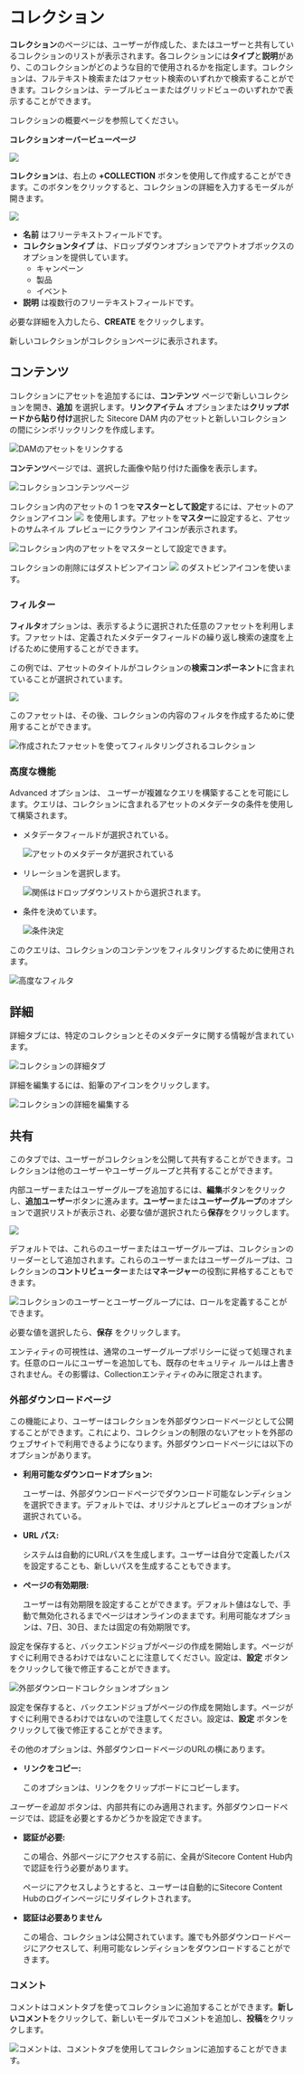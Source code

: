 # コレクション

**コレクション**のページには、ユーザーが作成した、またはユーザーと共有しているコレクションのリストが表示されます。各コレクションには**タイプ**と**説明**があり、このコレクションがどのような目的で使用されるかを指定します。コレクションは、フルテキスト検索またはファセット検索のいずれかで検索することができます。コレクションは、テーブルビューまたはグリッドビューのいずれかで表示することができます。

コレクションの概要ページを参照してください。

**コレクションオーバービューページ**

![](/images/user-documentation/_user-documentation_content-user-manual_about-m-content_definitions_3.2.1_68_Collections_Overview_page.png)

**コレクション**は、右上の **+COLLECTION** ボタンを使用して作成することができます。このボタンをクリックすると、コレクションの詳細を入力するモーダルが開きます。

![](/images/user-documentation/_user-documentation_content-user-manual_about-m-content_definitions_3.2.1_create_collection_modal.png)

* **名前** はフリーテキストフィールドです。
* **コレクションタイプ** は、ドロップダウンオプションでアウトオブボックスのオプションを提供しています。
    * キャンペーン
    * 製品
    * イベント
* **説明** は複数行のフリーテキストフィールドです。

必要な詳細を入力したら、**CREATE** をクリックします。

新しいコレクションがコレクションページに表示されます。

## コンテンツ

コレクションにアセットを追加するには、**コンテンツ** ページで新しいコレクションを開き、**追加** を選択します。**リンクアイテム** オプションまたは**クリップボードから貼り付け**選択した Sitecore DAM 内のアセットと新しいコレクションの間にシンボリックリンクを作成します。

![DAMのアセットをリンクする](/images/user-documentation/_user-documentation_content-user-manual_about-m-content_definitions_3.2.1_add_assets_options.gif)

**コンテンツ**ページでは、選択した画像や貼り付けた画像を表示します。

![コレクションコンテンツページ](/images/user-documentation/_user-documentation_content-user-manual_about-m-content_definitions_3.2.1_69_Collection_Detail.png)

コレクション内のアセットの 1 つを**マスターとして設定**するには、アセットのアクションアイコン ![](/images/user-documentation/_user-documentation_content-user-manual_about-m-content_definitions_3.2.1_actions_icon_in_collections_for_assets.png) を使用します。アセットを**マスター**に設定すると、アセットのサムネイル プレビューにクラウン アイコンが表示されます。

![コレクション内のアセットをマスターとして設定できます。](/images/user-documentation/_user-documentation_content-user-manual_about-m-content_definitions_3.2.1_set_as_master_collections.gif)

コレクションの削除にはダストビンアイコン ![](/images/user-documentation/_user-documentation_content-user-manual_about-m-content_definitions_3.2.1_collections_dustbin_icon.png) のダストビンアイコンを使います。

### フィルター

**フィルタ**オプションは、表示するように選択された任意のファセットを利用します。ファセットは、定義されたメタデータフィールドの繰り返し検索の速度を上げるために使用することができます。

この例では、アセットのタイトルがコレクションの**検索コンポーネント**に含まれていることが選択されています。

![](/images/user-documentation/_user-documentation_content-user-manual_about-m-content_definitions_3.2.1_collections_facet_filter.png)

このファセットは、その後、コレクションの内容のフィルタを作成するために使用することができます。

![作成されたファセットを使ってフィルタリングされるコレクション](/images/user-documentation/_user-documentation_content-user-manual_about-m-content_definitions_3.2.1_collections_filter.gif "作成されたファセットを使ってフィルタリングされるコレクション")

### 高度な機能

Advanced オプションは、 ユーザーが複雑なクエリを構築することを可能にします。クエリは、コレクションに含まれるアセットのメタデータの条件を使用して構築されます。

* メタデータフィールドが選択されている。

  ![アセットのメタデータが選択されている](/images/user-documentation/_user-documentation_content-user-manual_about-m-content_definitions_3.2.1_asset_metadata_filter.png "アセットのメタデータが選択されている")

* リレーションを選択します。

  ![関係はドロップダウンリストから選択されます。](/images/user-documentation/_user-documentation_content-user-manual_about-m-content_definitions_3.2.1_query_builder_relation_filter.png "関係はドロップダウンリストから選択されます。")

* 条件を決めています。

  ![条件決定](/images/user-documentation/_user-documentation_content-user-manual_about-m-content_definitions_3.2.1_query_builder_condition_filter.png "条件決定")


このクエリは、コレクションのコンテンツをフィルタリングするために使用されます。

![高度なフィルタ](/images/user-documentation/_user-documentation_content-user-manual_about-m-content_definitions_3.2.1_collections_filter_advanced.gif "高度なフィルタ")

## 詳細

詳細タブには、特定のコレクションとそのメタデータに関する情報が含まれています。

![コレクションの詳細タブ](/images/user-documentation/_user-documentation_content-user-manual_about-m-content_definitions_3.2.1_collections_details_tab.png)


詳細を編集するには、鉛筆のアイコンをクリックします。

![コレクションの詳細を編集する](/images/user-documentation/_user-documentation_content-user-manual_about-m-content_definitions_3.2.1_edit_details.gif)


## 共有

このタブでは、ユーザーがコレクションを公開して共有することができます。コレクションは他のユーザーやユーザーグループと共有することができます。

内部ユーザーまたはユーザーグループを追加するには、**編集**ボタンをクリックし、**追加ユーザー**ボタンに進みます。**ユーザー**または**ユーザーグループ**のオプションで選択リストが表示され、必要な値が選択されたら**保存**をクリックします。

![](/images/user-documentation/_user-documentation_content-user-manual_about-m-content_definitions_3.2.1_add_internal_users_to_a_collection.gif)

デフォルトでは、これらのユーザーまたはユーザーグループは、コレクションのリーダーとして追加されます。これらのユーザーまたはユーザーグループは、コレクションの**コントリビューター**または**マネージャー**の役割に昇格することもできます。

![コレクションのユーザーとユーザーグループには、ロールを定義することができます。](/images/user-documentation/_user-documentation_content-user-manual_about-m-content_definitions_3.2.1_role_for_users_usergroups_in_collections.png)


必要な値を選択したら、**保存** をクリックします。

エンティティの可視性は、通常のユーザーグループポリシーに従って処理されます。任意のロールにユーザーを追加しても、既存のセキュリティ ルールは上書きされません。その影響は、Collectionエンティティのみに限定されます。

### 外部ダウンロードページ

この機能により、ユーザーはコレクションを外部ダウンロードページとして公開することができます。これにより、コレクションの制限のないアセットを外部のウェブサイトで利用できるようになります。外部ダウンロードページには以下のオプションがあります。

* **利用可能なダウンロードオプション:**

  ユーザーは、外部ダウンロードページでダウンロード可能なレンディションを選択できます。デフォルトでは、オリジナルとプレビューのオプションが選択されている。

* **URL パス:**

  システムは自動的にURLパスを生成します。ユーザーは自分で定義したパスを設定することも、新しいパスを生成することもできます。

* **ページの有効期限:**

  ユーザーは有効期限を設定することができます。デフォルト値はなしで、手動で無効化されるまでページはオンラインのままです。利用可能なオプションは、7日、30日、または固定の有効期限です。

設定を保存すると、バックエンドジョブがページの作成を開始します。ページがすぐに利用できるわけではないことに注意してください。設定は、**設定** ボタンをクリックして後で修正することができます。

![外部ダウンロードコレクションオプション
](/images/user-documentation/_user-documentation_content-user-manual_about-m-content_definitions_3.2.1_external_download_collections2.gif)

設定を保存すると、バックエンドジョブがページの作成を開始します。ページがすぐに利用できるわけではないので注意してください。設定は、**設定** ボタンをクリックして後で修正することができます。

その他のオプションは、外部ダウンロードページのURLの横にあります。

* **リンクをコピー:**

  このオプションは、リンクをクリップボードにコピーします。

*ユーザーを追加* ボタンは、内部共有にのみ適用されます。外部ダウンロードページでは、認証を必要とするかどうかを設定できます。

* **認証が必要:**
 
  この場合、外部ページにアクセスする前に、全員がSitecore Content Hub内で認証を行う必要があります。
  
  ページにアクセスしようとすると、ユーザーは自動的にSitecore Content Hubのログインページにリダイレクトされます。

* **認証は必要ありません**

  この場合、コレクションは公開されています。誰でも外部ダウンロードページにアクセスして、利用可能なレンディションをダウンロードすることができます。

### コメント

コメントはコメントタブを使ってコレクションに追加することができます。**新しいコメント**をクリックして、新しいモーダルでコメントを追加し、**投稿**をクリックします。

![コメントは、コメントタブを使用してコレクションに追加することができます。](/images/user-documentation/_user-documentation_content-user-manual_about-m-content_definitions_3.2.1_comments_collection.gif)
